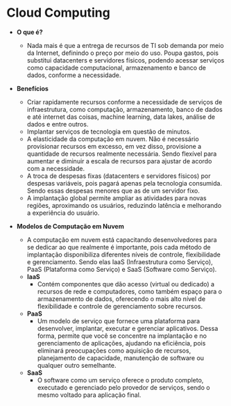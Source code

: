 # Cloud Computing

- **O que é?**
    - Nada mais é que a entrega de recursos de TI sob demanda por meio da Internet, definindo o preço por meio do uso. Poupa gastos, pois substitui datacenters e servidores físicos, podendo acessar serviços como capacidade computacional, armazenamento e banco de dados, conforme a necessidade.

- **Benefícios**
    - Criar rapidamente recursos conforme a necessidade de serviços de infraestrutura, como computação, armazenamento, banco de dados e até internet das coisas, machine learning, data lakes, análise de dados e entre outros.
    - Implantar serviços de tecnologia em questão de minutos.
    - A elasticidade da computação em nuvem. Não é necessário provisionar recursos em excesso, em vez disso, provisione a quantidade de recursos realmente necessária. Sendo flexível para aumentar e diminuir a escala de recursos para ajustar de acordo com a necessidade.
    - A troca de despesas fixas (datacenters e servidores físicos) por despesas variáveis, pois pagará apenas pela tecnologia consumida. Sendo essas despesas menores que as de um servidor fixo.
    - A implantação global permite ampliar as atividades para novas regiões, aproximando os usuários, reduzindo latência e melhorando a experiência do usuário.

- **Modelos de Computação em Nuvem**
    - A computação em nuvem está capacitando desenvolvedores para se dedicar ao que realmente é importante, pois cada método de implantação disponibiliza diferentes níveis de controle, flexibilidade e gerenciamento. Sendo elas IaaS (Infraestrutura como Serviço), PaaS (Plataforma como Serviço) e SaaS (Software como Serviço).
    - **IaaS**
        - Contém componentes que dão acesso (virtual ou dedicado) a recursos de rede e computadores, como também espaço para o armazenamento de dados, oferecendo o mais alto nível de flexibilidade e controle de gerenciamento sobre recursos.
    - **PaaS**
        - Um modelo de serviço que fornece uma plataforma para desenvolver, implantar, executar e gerenciar aplicativos. Dessa forma, permite que você se concentre na implantação e no gerenciamento de aplicações, ajudando na eficiência, pois eliminará preocupações como aquisição de recursos, planejamento de capacidade, manutenção de software ou qualquer outro semelhante.
    - **SaaS**
        - O software como um serviço oferece o produto completo, executado e gerenciado pelo provedor de serviços, sendo o mesmo voltado para aplicação final.